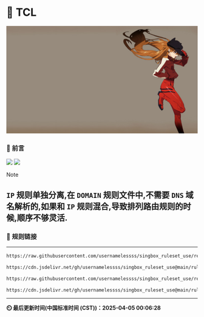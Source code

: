 
# 🧸 TCL
![](https://raw.githubusercontent.com/usernamelessss/picture-bed/main/images/202504042256831.jpg)
### 📣 前言
![](https://shields.io/badge/-移除重复规则-ff69b4) ![](https://shields.io/badge/-IP&nbsp;规则单独存放不与&nbsp;DOMAIN&nbsp;等混合-green)
> [!NOTE]
**`IP` 规则单独分离,在 `DOMAIN` 规则文件中,不需要 `DNS` 域名解析的,如果和 `IP` 规则混合,导致排列路由规则的时候,顺序不够灵活.**
---

###  🔗 规则链接
---

```url
https://raw.githubusercontent.com/usernamelessss/singbox_ruleset_use/refs/heads/main/rule/TCL/TCL_No_IP.json
```

```url
https://cdn.jsdelivr.net/gh/usernamelessss/singbox_ruleset_use@main/rule/TCL/TCL_No_IP.json
```

```url
https://raw.githubusercontent.com/usernamelessss/singbox_ruleset_use/refs/heads/main/rule/TCL/TCL_No_IP.srs
```

```url
https://cdn.jsdelivr.net/gh/usernamelessss/singbox_ruleset_use@main/rule/TCL/TCL_No_IP.srs
```

---
**⏲️ 最后更新时间(中国标准时间 (CST))：2025-04-05 00:06:28**